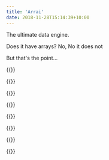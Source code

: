 ```yaml
---
title: 'Arrai'
date: 2018-11-28T15:14:39+10:00
---
```


The ultimate data engine.

Does it have arrays?
No, 
No it does not

But that's the point...



{{<startplay>}}

{{<playground id = 1 comment = "Evaluate an expression: arrai eval" input = "41 + 1" output = "42" >}}

{{<playground id = 2 comment = "Evaluate count of string: arrai eval" input = "'123456789' count" output = "9">}}

{{<playground id = 3 comment = "Evaluate a collection of values: arrai eval" input = "[1,2,3,4] >> .^2" output = "[1,4,9,16]">}}

{{<playground id = 4 comment = "Filter a collection of values: arrai eval" input = "{(a:1, b:2), (a:2, b:3), (a:2, b:4)} where .a=2" output = "{(a:2, b:4)}">}}

{{<playground id = 5 comment = "Operations for filtering a stream of values: arrai eval" input = "'123456789' count" output = "9">}}

{{<playground id = 6 comment = "Operations for filtering a stream of values: arrai eval" input = "{(a:1, b:2), (a:2, b:3), (a:2, b:4)} where .a=2 and .b=3" output = "{(a:1, b:2), (a:2, b:3), (a:2, b:4)} where .a=2 or .b=4">}}


{{<endplay>}}